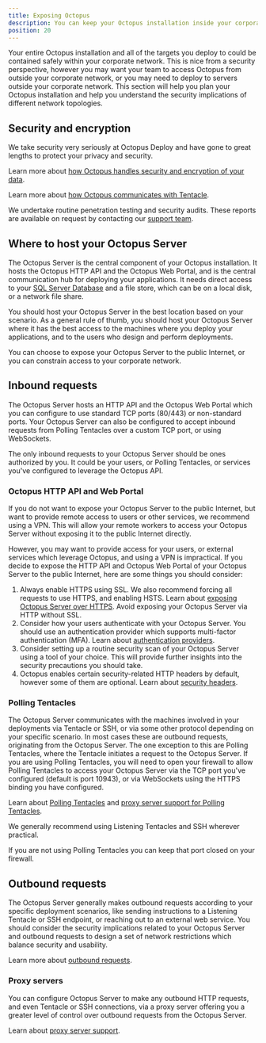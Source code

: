```yaml
---
title: Exposing Octopus
description: You can keep your Octopus installation inside your corporate network, or you may want to expose it to the Internet. This section describes how to safely expose your Octopus installation and the security implications you should consider.
position: 20
---
```


Your entire Octopus installation and all of the targets you deploy to could be contained safely within your corporate network. This is nice from a security perspective, however you may want your team to access Octopus from outside your corporate network, or you may need to deploy to servers outside your corporate network. This section will help you plan your Octopus installation and help you understand the security implications of different network topologies.

## Security and encryption

We take security very seriously at Octopus Deploy and have gone to great lengths to protect your privacy and security.

Learn more about [how Octopus handles security and encryption of your data](/docs/security/data-encryption.md).

Learn more about [how Octopus communicates with Tentacle](/docs/security/octopus-tentacle-communication/index.md).

We undertake routine penetration testing and security audits. These reports are available on request by contacting our [support team](https://octopus.com/support).

## Where to host your Octopus Server

The Octopus Server is the central component of your Octopus installation. It hosts the Octopus HTTP API and the Octopus Web Portal, and is the central communication hub for deploying your applications. It needs direct access to your [SQL Server Database](/docs/administration/data/octopus-database/index.md) and a file store, which can be on a local disk, or a network file share.

You should host your Octopus Server in the best location based on your scenario. As a general rule of thumb, you should host your Octopus Server where it has the best access to the machines where you deploy your applications, and to the users who design and perform deployments.

You can choose to expose your Octopus Server to the public Internet, or you can constrain access to your corporate network.

## Inbound requests

The Octopus Server hosts an HTTP API and the Octopus Web Portal which you can configure to use standard TCP ports (80/443) or non-standard ports. Your Octopus Server can also be configured to accept inbound requests from Polling Tentacles over a custom TCP port, or using WebSockets.

The only inbound requests to your Octopus Server should be ones authorized by you. It could be your users, or Polling Tentacles, or services you've configured to leverage the Octopus API.

### Octopus HTTP API and Web Portal

If you do not want to expose your Octopus Server to the public Internet, but want to provide remote access to users or other services, we recommend using a VPN. This will allow your remote workers to access your Octopus Server without exposing it to the public Internet directly.

However, you may want to provide access for your users, or external services which leverage Octopus, and using a VPN is impractical. If you decide to expose the HTTP API and Octopus Web Portal of your Octopus Server to the public Internet, here are some things you should consider:

1. Always enable HTTPS using SSL. We also recommend forcing all requests to use HTTPS, and enabling HSTS. Learn about [exposing Octopus Server over HTTPS](/docs/security/exposing-octopus/expose-the-octopus-web-portal-over-https.md). Avoid exposing your Octopus Server via HTTP without SSL.
1. Consider how your users authenticate with your Octopus Server. You should use an authentication provider which supports multi-factor authentication (MFA). Learn about [authentication providers](/docs/administration/authentication/index.md).
1. Consider setting up a routine security scan of your Octopus Server using a tool of your choice. This will provide further insights into the security precautions you should take.
1. Octopus enables certain security-related HTTP headers by default, however some of them are optional. Learn about [security headers](/docs/security/http-security-headers.md).

### Polling Tentacles

The Octopus Server communicates with the machines involved in your deployments via Tentacle or SSH, or via some other protocol depending on your specific scenario. In most cases these are outbound requests, originating from the Octopus Server. The one exception to this are Polling Tentacles, where the Tentacle initiates a request to the Octopus Server. If you are using Polling Tentacles, you will need to open your firewall to allow Polling Tentacles to access your Octopus Server via the TCP port you've configured (default is port 10943), or via WebSockets using the HTTPS binding you have configured.

Learn about [Polling Tentacles](/docs/infrastructure/deployment-targets/windows-targets/tentacle-communication.md#polling-tentacles) and [proxy server support for Polling Tentacles](/docs/infrastructure/deployment-targets/proxy-support.md).

We generally recommend using Listening Tentacles and SSH wherever practical.

If you are not using Polling Tentacles you can keep that port closed on your firewall.

## Outbound requests

The Octopus Server generally makes outbound requests according to your specific deployment scenarios, like sending instructions to a Listening Tentacle or SSH endpoint, or reaching out to an external web service. You should consider the security implications related to your Octopus Server and outbound requests to design a set of network restrictions which balance security and usability.

Learn more about [outbound requests](/docs/security/outbound-requests.md).

### Proxy servers

You can configure Octopus Server to make any outbound HTTP requests, and even Tentacle or SSH connections, via a proxy server offering you a greater level of control over outbound requests from the Octopus Server.

Learn about [proxy server support](/docs/infrastructure/deployment-targets/proxy-support.md).
